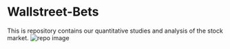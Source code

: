 # Wallstreet-Bets
This is repository contains our quantitative studies and analysis of the stock market.
![repo image](Images/repo-image.png)
